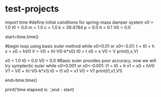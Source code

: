 # test-projects
import time
#define initial conditions for spring-mass damper system
x0 = 1.0
t0 = 0.0
m = 1.0
c = 1.0
k = 39.4784
p = 0.0
h = 0.1
V0 = 0.0

start=time.time()

#begin loop using basic euler method
while x0>0.01 or x0<-0.01:
     t = t0 + h
     x = x0 + h*V0
     V = V0 + h*(-V0-k*x0)
     t0 = t
     x0 = x
     V0 = V
print(t,x,V)

x0 = 1.0
t0 = 0.0
V0 = 0.0
#Basic euler provides poor accuracy, now we will try symplectic euler
while x0>0.001 or x0<-0.001:
      t1 = t0 + h
      x1 = x0 + h*V0
      V1 = V0 + h*(-V0-k*x1)
      t0 = t1
      x0 = x1
      V0 = V1
print(t1,x1,V1)

end=time.time()

print('time elapsed is: ',end - start)
